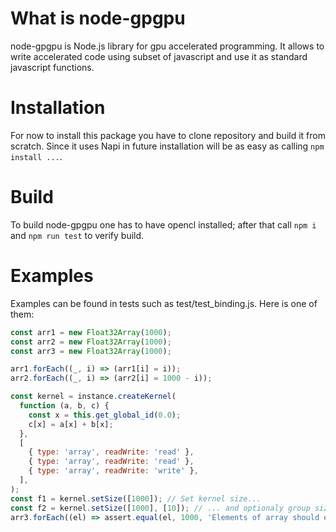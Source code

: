 # What is node-gpgpu

node-gpgpu is Node.js library for gpu accelerated programming. It allows to write accelerated code using subset of javascript and use it as standard javascript functions.

# Installation

For now to install this package you have to clone repository and build it from scratch. Since it uses Napi in future installation will be as easy as calling `npm install ...`.

# Build

To build node-gpgpu one has to have opencl installed; after that call `npm i` and `npm run test` to verify build.

# Examples

Examples can be found in tests such as test/test_binding.js. Here is one of them:

```javascript
const arr1 = new Float32Array(1000);
const arr2 = new Float32Array(1000);
const arr3 = new Float32Array(1000);

arr1.forEach((_, i) => (arr1[i] = i));
arr2.forEach((_, i) => (arr2[i] = 1000 - i));

const kernel = instance.createKernel(
  function (a, b, c) {
    const x = this.get_global_id(0.0);
    c[x] = a[x] + b[x];
  },
  [
    { type: 'array', readWrite: 'read' },
    { type: 'array', readWrite: 'read' },
    { type: 'array', readWrite: 'write' },
  ],
);
const f1 = kernel.setSize([1000]); // Set kernel size...
const f2 = kernel.setSize([1000], [10]); // ... and optionaly group size
arr3.forEach((el) => assert.equal(el, 1000, 'Elements of array should equal 1000'));
```
